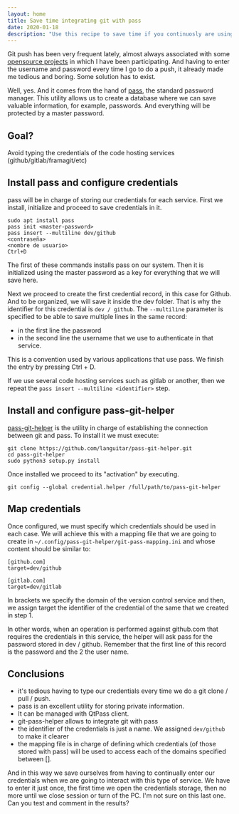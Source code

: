 ```yaml
---
layout: home
title: Save time integrating git with pass
date: 2020-01-18
description: "Use this recipe to save time if you continuosly are using git online services as Gitlab, Github, Bitbucket. You just need to remember one password and enter it once per session."
---
```

Git push has been very frequent lately, almost always associated with some [opensource projects](https://github.com/daxslab) in which I have been participating. And having to enter the username and password every time I go to do a push, it already made me tedious and boring. Some solution has to exist.

Well, yes. And it comes from the hand of [pass](https://www.passwordstore.org/), the standard password manager. This utility allows us to create a database where we can save valuable information, for example, passwords. And everything will be protected by a master password.

## Goal?

Avoid typing the credentials of the code hosting services (github/gitlab/framagit/etc)

## Install pass and configure credentials

pass will be in charge of storing our credentials for each service. First we install, initialize and proceed to save credentials in it.

```
sudo apt install pass
pass init <master-password>
pass insert --multiline dev/github
<contraseña>
<nombre de usuario>
Ctrl+D
```

The first of these commands installs pass on our system. Then it is initialized using the master password as a key for everything that we will save here.

Next we proceed to create the first credential record, in this case for Github. And to be organized, we will save it inside the dev folder. That is why the identifier for this credential is `dev / github`. The `--multiline` parameter is specified to be able to save multiple lines in the same record:

* in the first line the password
* in the second line the username that we use to authenticate in that service.

This is a convention used by various applications that use pass. We finish the entry by pressing Ctrl + D.

If we use several code hosting services such as gitlab or another, then we repeat the `pass insert --multiline <identifier>` step.

## Install and configure pass-git-helper

[pass-git-helper](https://github.com/languitar/pass-git-helper) is the utility in charge of establishing the connection between git and pass. To install it we must execute:

```
git clone https://github.com/languitar/pass-git-helper.git
cd pass-git-helper
sudo python3 setup.py install
```

Once installed we proceed to its "activation" by executing.

```
git config --global credential.helper /full/path/to/pass-git-helper
```

## Map credentials

Once configured, we must specify which credentials should be used in each case. We will achieve this with a mapping file that we are going to create in `~/.config/pass-git-helper/git-pass-mapping.ini` and whose content should be similar to:

```
[github.com]
target=dev/github

[gitlab.com]
target=dev/gitlab
```

In brackets we specify the domain of the version control service and then, we assign target the identifier of the credential of the same that we created in step 1.

In other words, when an operation is performed against github.com that requires the credentials in this service, the helper will ask pass for the password stored in dev / github. Remember that the first line of this record is the password and the 2 the user name.

## Conclusions

* it's tedious having to type our credentials every time we do a git clone / pull / push.
* pass is an excellent utility for storing private information.
* It can be managed with QtPass client.
* git-pass-helper allows to integrate git with pass
* the identifier of the credentials is just a name. We assigned `dev/github` to make it clearer
* the mapping file is in charge of defining which credentials (of those stored with pass) will be used to access each of the domains specified between [].

And in this way we save ourselves from having to continually enter our credentials when we are going to interact with this type of service. We have to enter it just once, the first time we open the credentials storage, then no more until we close session or turn of the PC. I'm not sure on this last one. Can you test and comment in the results?
